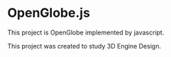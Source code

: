 OpenGlobe.js
===========

This project is OpenGlobe implemented by javascript.

This project was created to study 3D Engine Design.

